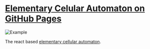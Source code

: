 
# [Elementary Celular Automaton on GitHub Pages](https://pmerka.github.io/React-elementary-cellular-automata/)
![Example](./examaple.png)

The react based [elementary cellular automaton](https://en.wikipedia.org/wiki/Elementary_cellular_automaton).
